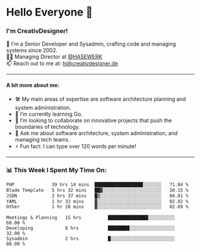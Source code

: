 # Hello Everyone 👋

### I'm CreativDesigner!

🔭 I'm a Senior Developer and Sysadmin, crafting code and managing systems since 2002.  
👨‍💼 Managing Director at [@HASEWERK](https://github.com/HASEWERK)  
📫 Reach out to me at: [hi@creativdesigner.de](mailto:hi@creativdesigner.de)  

---

#### A bit more about me:

- 🛠 My main areas of expertise are software architecture planning and system administration.
- 🌱 I’m currently learning Go.
- 👯 I’m looking to collaborate on innovative projects that push the boundaries of technology.
- 💬 Ask me about software architecture, system administration, and managing tech teams.
- ⚡ Fun fact: I can type over 120 words per minute!  

---

### 📊 **This Week I Spent My Time On:**

<!--START_SECTION:waka-->

```txt
PHP              39 hrs 14 mins  ██████████████████░░░░░░░   71.84 %
Blade Template   5 hrs 32 mins   ██▓░░░░░░░░░░░░░░░░░░░░░░   10.15 %
JSON             2 hrs 37 mins   █▒░░░░░░░░░░░░░░░░░░░░░░░   04.81 %
YAML             1 hr 32 mins    ▓░░░░░░░░░░░░░░░░░░░░░░░░   02.82 %
Other            1 hr 28 mins    ▓░░░░░░░░░░░░░░░░░░░░░░░░   02.69 %
```

<!--END_SECTION:waka-->

```text
Meetings & Planning   15 hrs          ███████████████░░░░░░░░░░   60.00 % 
Developing            8 hrs           ████████░░░░░░░░░░░░░░░░░   32.00 % 
Sysadmin              2 hrs           █░░░░░░░░░░░░░░░░░░░░░░░░   08.00 %

